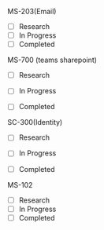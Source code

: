 
MS-203(Email)
- [ ] Research
- [ ] In Progress
- [ ] Completed

MS-700 (teams sharepoint)
- [ ] Research
- [ ] In Progress
- [ ] Completed


SC-300(Identity)
- [ ] Research
- [ ] In Progress
- [ ] Completed


MS-102

- [ ] Research
- [ ] In Progress
- [ ] Completed
